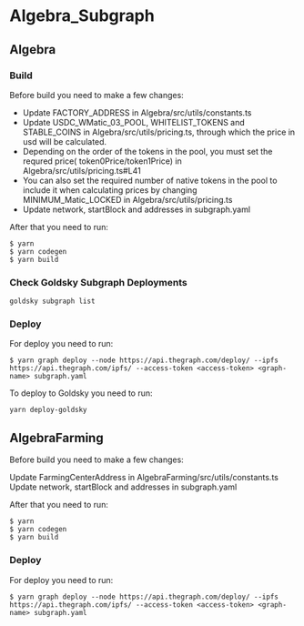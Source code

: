 # Algebra_Subgraph

## Algebra

### Build

Before build you need to make a few changes:

- Update FACTORY_ADDRESS in Algebra/src/utils/constants.ts
- Update USDC_WMatic_03_POOL, WHITELIST_TOKENS and STABLE_COINS in Algebra/src/utils/pricing.ts, through which the price in usd will be calculated.
- Depending on the order of the tokens in the pool, you must set the requred price( token0Price/token1Price) in Algebra/src/utils/pricing.ts#L41
- You can also set the required number of native tokens in the pool to include it when calculating prices by changing MINIMUM_Matic_LOCKED in Algebra/src/utils/pricing.ts
- Update network, startBlock and addresses in subgraph.yaml

After that you need to run:

```
$ yarn
$ yarn codegen
$ yarn build
```

### Check Goldsky Subgraph Deployments

```
goldsky subgraph list
```

### Deploy

For deploy you need to run:

```
$ yarn graph deploy --node https://api.thegraph.com/deploy/ --ipfs https://api.thegraph.com/ipfs/ --access-token <access-token> <graph-name> subgraph.yaml
```

To deploy to Goldsky you need to run:

```
yarn deploy-goldsky
```

## AlgebraFarming

Before build you need to make a few changes:

Update FarmingCenterAddress in AlgebraFarming/src/utils/constants.ts
Update network, startBlock and addresses in subgraph.yaml

After that you need to run:

```
$ yarn
$ yarn codegen
$ yarn build
```

### Deploy

For deploy you need to run:

```
$ yarn graph deploy --node https://api.thegraph.com/deploy/ --ipfs https://api.thegraph.com/ipfs/ --access-token <access-token> <graph-name> subgraph.yaml
```

